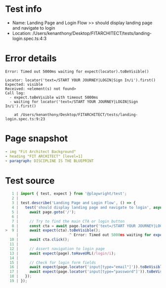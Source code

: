 # Test info

- Name: Landing Page and Login Flow >> should display landing page and navigate to login
- Location: /Users/kenanthony/Desktop/FITARCHITECT/tests/landing-login.spec.ts:4:3

# Error details

```
Error: Timed out 5000ms waiting for expect(locator).toBeVisible()

Locator: locator('text=/START YOUR JOURNEY|LOGIN|Sign In/i').first()
Expected: visible
Received: <element(s) not found>
Call log:
  - expect.toBeVisible with timeout 5000ms
  - waiting for locator('text=/START YOUR JOURNEY|LOGIN|Sign In/i').first()

    at /Users/kenanthony/Desktop/FITARCHITECT/tests/landing-login.spec.ts:9:23
```

# Page snapshot

```yaml
- img "Fit Architect Background"
- heading "FIT ARCHITECT" [level=1]
- paragraph: DISCIPLINE IS THE BLUEPRINT
```

# Test source

```ts
   1 | import { test, expect } from '@playwright/test';
   2 |
   3 | test.describe('Landing Page and Login Flow', () => {
   4 |   test('should display landing page and navigate to login', async ({ page }) => {
   5 |     await page.goto('/');
   6 |
   7 |     // Try to find the main CTA or login button
   8 |     const cta = await page.locator('text=/START YOUR JOURNEY|LOGIN|Sign In/i').first();
>  9 |     await expect(cta).toBeVisible();
     |                       ^ Error: Timed out 5000ms waiting for expect(locator).toBeVisible()
  10 |     await cta.click();
  11 |
  12 |     // Assert navigation to login page
  13 |     await expect(page).toHaveURL(/login/i);
  14 |
  15 |     // Check for login form fields
  16 |     await expect(page.locator('input[type="email"]')).toBeVisible();
  17 |     await expect(page.locator('input[type="password"]')).toBeVisible();
  18 |   });
  19 | }); 
```